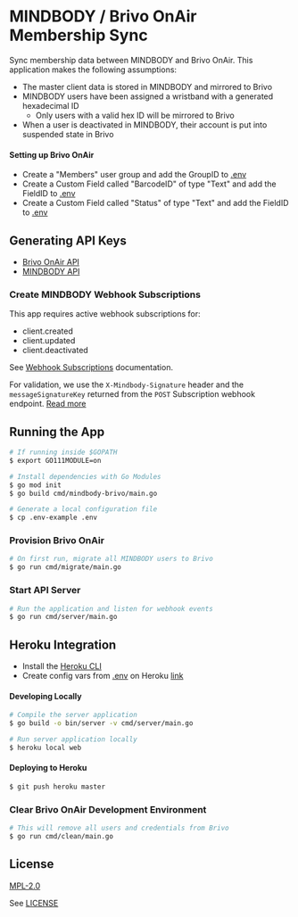 # MINDBODY / Brivo OnAir Membership Sync

Sync membership data between MINDBODY and Brivo OnAir. This application makes the following assumptions:

+ The master client data is stored in MINDBODY and mirrored to Brivo
+ MINDBODY users have been assigned a wristband with a generated hexadecimal ID
    + Only users with a valid hex ID will be mirrored to Brivo
+ When a user is deactivated in MINDBODY, their account is put into suspended state in Brivo

#### Setting up Brivo OnAir

+ Create a "Members" user group and add the GroupID to [.env](.env)
+ Create a Custom Field called "BarcodeID" of type "Text" and add the FieldID to [.env](.env)
+ Create a Custom Field called "Status" of type "Text" and add the FieldID to [.env](.env)

## Generating API Keys

+ [Brivo OnAir API](https://developer.brivo.com/)
+ [MINDBODY API](https://developers.mindbodyonline.com/)

### Create MINDBODY Webhook Subscriptions

This app requires active webhook subscriptions for:

+ client.created
+ client.updated
+ client.deactivated

See [Webhook Subscriptions](https://developers.mindbodyonline.com/WebhooksDocumentation#subscriptions) documentation.

For validation, we use the `X-Mindbody-Signature` header and the `messageSignatureKey` returned from the `POST` Subscription webhook endpoint. [Read more](https://developers.mindbodyonline.com/WebhooksDocumentation?shell#x-mindbody-signature-header) 

## Running the App

```sh
# If running inside $GOPATH
$ export GO111MODULE=on
```

```sh
# Install dependencies with Go Modules
$ go mod init
$ go build cmd/mindbody-brivo/main.go
```

```sh
# Generate a local configuration file
$ cp .env-example .env
```

### Provision Brivo OnAir 

```sh
# On first run, migrate all MINDBODY users to Brivo
$ go run cmd/migrate/main.go
```

### Start API Server

```sh
# Run the application and listen for webhook events
$ go run cmd/server/main.go
```

## Heroku Integration

+ Install the [Heroku CLI](https://devcenter.heroku.com/articles/heroku-cli)
+ Create config vars from [.env](.env) on Heroku [link](https://devcenter.heroku.com/articles/config-vars#managing-config-vars)

#### Developing Locally

```sh
# Compile the server application
$ go build -o bin/server -v cmd/server/main.go
```

```sh
# Run server application locally
$ heroku local web
```

#### Deploying to Heroku
```sh
$ git push heroku master
```

### Clear Brivo OnAir Development Environment

```sh
# This will remove all users and credentials from Brivo
$ go run cmd/clean/main.go
```

## License
[MPL-2.0](https://www.mozilla.org/en-US/MPL/2.0/)

See [LICENSE](LICENSE)